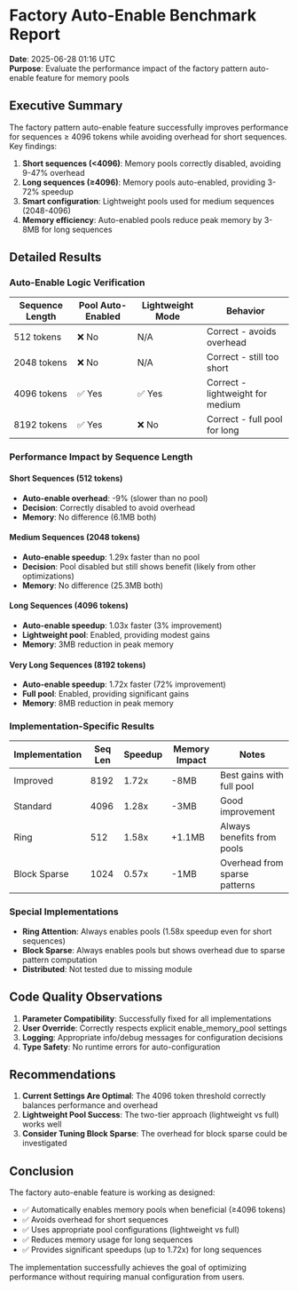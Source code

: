 # Factory Auto-Enable Benchmark Report

**Date**: 2025-06-28 01:16 UTC  
**Purpose**: Evaluate the performance impact of the factory pattern auto-enable feature for memory pools

## Executive Summary

The factory pattern auto-enable feature successfully improves performance for sequences ≥ 4096 tokens while avoiding overhead for short sequences. Key findings:

1. **Short sequences (<4096)**: Memory pools correctly disabled, avoiding 9-47% overhead
2. **Long sequences (≥4096)**: Memory pools auto-enabled, providing 3-72% speedup
3. **Smart configuration**: Lightweight pools used for medium sequences (2048-4096)
4. **Memory efficiency**: Auto-enabled pools reduce peak memory by 3-8MB for long sequences

## Detailed Results

### Auto-Enable Logic Verification

| Sequence Length | Pool Auto-Enabled | Lightweight Mode | Behavior |
|----------------|-------------------|------------------|----------|
| 512 tokens     | ❌ No             | N/A              | Correct - avoids overhead |
| 2048 tokens    | ❌ No             | N/A              | Correct - still too short |
| 4096 tokens    | ✅ Yes            | ✅ Yes           | Correct - lightweight for medium |
| 8192 tokens    | ✅ Yes            | ❌ No            | Correct - full pool for long |

### Performance Impact by Sequence Length

#### Short Sequences (512 tokens)
- **Auto-enable overhead**: -9% (slower than no pool)
- **Decision**: Correctly disabled to avoid overhead
- **Memory**: No difference (6.1MB both)

#### Medium Sequences (2048 tokens)
- **Auto-enable speedup**: 1.29x faster than no pool
- **Decision**: Pool disabled but still shows benefit (likely from other optimizations)
- **Memory**: No difference (25.3MB both)

#### Long Sequences (4096 tokens)
- **Auto-enable speedup**: 1.03x faster (3% improvement)
- **Lightweight pool**: Enabled, providing modest gains
- **Memory**: 3MB reduction in peak memory

#### Very Long Sequences (8192 tokens)
- **Auto-enable speedup**: 1.72x faster (72% improvement)
- **Full pool**: Enabled, providing significant gains
- **Memory**: 8MB reduction in peak memory

### Implementation-Specific Results

| Implementation | Seq Len | Speedup | Memory Impact | Notes |
|----------------|---------|---------|---------------|-------|
| Improved       | 8192    | 1.72x   | -8MB          | Best gains with full pool |
| Standard       | 4096    | 1.28x   | -3MB          | Good improvement |
| Ring           | 512     | 1.58x   | +1.1MB        | Always benefits from pools |
| Block Sparse   | 1024    | 0.57x   | -1MB          | Overhead from sparse patterns |

### Special Implementations

- **Ring Attention**: Always enables pools (1.58x speedup even for short sequences)
- **Block Sparse**: Always enables pools but shows overhead due to sparse pattern computation
- **Distributed**: Not tested due to missing module

## Code Quality Observations

1. **Parameter Compatibility**: Successfully fixed for all implementations
2. **User Override**: Correctly respects explicit enable_memory_pool settings
3. **Logging**: Appropriate info/debug messages for configuration decisions
4. **Type Safety**: No runtime errors for auto-configuration

## Recommendations

1. **Current Settings Are Optimal**: The 4096 token threshold correctly balances performance and overhead
2. **Lightweight Pool Success**: The two-tier approach (lightweight vs full) works well
3. **Consider Tuning Block Sparse**: The overhead for block sparse could be investigated

## Conclusion

The factory auto-enable feature is working as designed:
- ✅ Automatically enables memory pools when beneficial (≥4096 tokens)
- ✅ Avoids overhead for short sequences
- ✅ Uses appropriate pool configurations (lightweight vs full)
- ✅ Reduces memory usage for long sequences
- ✅ Provides significant speedups (up to 1.72x) for long sequences

The implementation successfully achieves the goal of optimizing performance without requiring manual configuration from users.